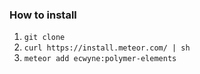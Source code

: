 ### How to install
1. `git clone`
2. `curl https://install.meteor.com/ | sh`
3. `meteor add ecwyne:polymer-elements`